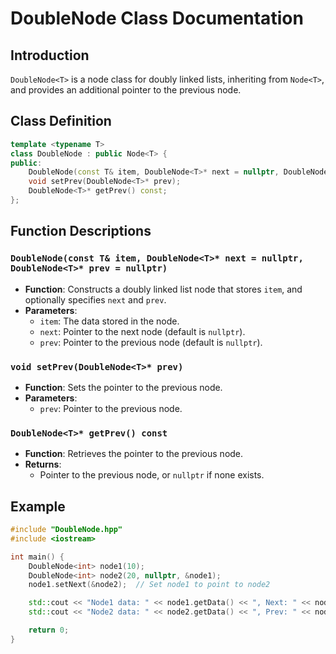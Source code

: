 # DoubleNode Class Documentation

## Introduction
`DoubleNode<T>` is a node class for doubly linked lists, inheriting from `Node<T>`, and provides an additional pointer to the previous node.

## Class Definition
```cpp
template <typename T>
class DoubleNode : public Node<T> {
public:
    DoubleNode(const T& item, DoubleNode<T>* next = nullptr, DoubleNode<T>* prev = nullptr);
    void setPrev(DoubleNode<T>* prev);
    DoubleNode<T>* getPrev() const;
};
```

## **Function Descriptions**
### `DoubleNode(const T& item, DoubleNode<T>* next = nullptr, DoubleNode<T>* prev = nullptr)`
- **Function**: Constructs a doubly linked list node that stores `item`, and optionally specifies `next` and `prev`.
- **Parameters**:
  - `item`: The data stored in the node.
  - `next`: Pointer to the next node (default is `nullptr`).
  - `prev`: Pointer to the previous node (default is `nullptr`).

### `void setPrev(DoubleNode<T>* prev)`
- **Function**: Sets the pointer to the previous node.
- **Parameters**:
  - `prev`: Pointer to the previous node.

### `DoubleNode<T>* getPrev() const`
- **Function**: Retrieves the pointer to the previous node.
- **Returns**:
  - Pointer to the previous node, or `nullptr` if none exists.

## **Example**
```cpp
#include "DoubleNode.hpp"
#include <iostream>

int main() {
    DoubleNode<int> node1(10);
    DoubleNode<int> node2(20, nullptr, &node1);
    node1.setNext(&node2);  // Set node1 to point to node2

    std::cout << "Node1 data: " << node1.getData() << ", Next: " << node1.getLink()->getData() << std::endl;
    std::cout << "Node2 data: " << node2.getData() << ", Prev: " << node2.getPrev()->getData() << std::endl;

    return 0;
}
```